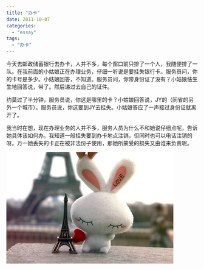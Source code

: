 ```yaml
---
title: "办卡"
date: 2011-10-07
categories: 
  - "essay"
tags: 
  - "办卡"
---
```


今天去邮政储蓄银行去办卡，人并不多，每个窗口前只排了一个人，我随便排了一队。在我前面的小姑娘正在办理业务，仔细一听说是要挂失银行卡。服务员问，你的卡号是多少。小姑娘回答，不知道。服务员问，你带身份证了没有？小姑娘怯生生地回答说，带了。然后递过去自己的证件。

约莫过了半分钟，服务员说，你这是哪里的卡？小姑娘回答说，JY的（同省的另外一个城市）。服务员说，你这要到JY去挂失。小姑娘答应了一声接过身份证就离开了。

我当时在想，现在办理业务的人并不多，服务人员为什么不和她说仔细点呢，告诉她具体该如何办。我知道一般挂失要到办卡地点注销，但同时也可以电话注销的呀。万一她丢失的卡正在被非法份子使用，那她所蒙受的损失又由谁来负责呢。

![641167cfjw1dlildak6o0j](images/6190387489_36be56fda1_z.jpg)
